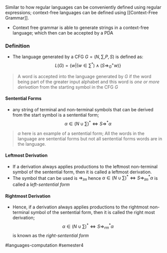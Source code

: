 Similar to how regular languages can be conveniently defined using regular expressions; context-free languages can be defined using [[Context-Free Grammar]].

- Context free grammar is able to generate strings in a context-free language; which then can be accepted by a PDA

### Definition

- The language generated by a CFG $G = (N, \sum, P , S)$ is defined as:
$$
L (G) = \{  w | ( w \in \sum^{*}) \land (S \Rightarrow^{+}_{G}{} w) \}
$$
> A word is accepted into the language generated by $G$ if the word being part of the greater input alphabet and this word is *one or more derivation* from the starting symbol in the CFG $G$

#### Sentential Forms
- any string of terminal and non-terminal symbols that can be derived from the start symbol is a sentential form;
$$
\alpha \in \left( N \cup \sum \right)^{*} \iff S \Rightarrow ^{*} \alpha
$$
> $\alpha$ here is an example of a sentential form; All the words in the language are sentential forms but not all sentential forms words are in the language.

#### Leftmost Derivation
- If a derivation always applies productions to the leftmost non-terminal symbol of the sentential form, then it is called a leftmost derivation.
- The symbol that can be used is $\Rightarrow_{lm}$
hence $\alpha \in (N \cup \sum)^{*} \iff S \Rightarrow_{lm}^{*}{\alpha}$ is called a *left-sentential form*

#### Rightmost Derivation
- Hence, if a derivation always applies productions to the rightmost non-terminal symbol of the sentential form, then it is called the right most derivation;
$$
\alpha \in \left( N \cup \sum \right)^{*} \iff S \Rightarrow_{rm}^{*}{\alpha}
$$
is known as the *right-sentential form*



#languages-computation #semester4 